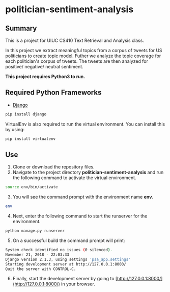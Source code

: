# politician-sentiment-analysis

## Summary

This is a project for UIUC CS410 Text Retrieval and Analysis class.

In this project we extract meaningful topics from a corpus of tweets for US politicians to create topic model. Futher we analyze the topic coverage for each politician's corpus of tweets. The tweets are then analyzed for positive/ negative/ neutral sentiment.

**This project requires Python3 to run.**

## Required Python Frameworks

* [Django](https://www.djangoproject.com/)
```bash
pip install django
```

VirtualEnv is also required to run the virtual environment. You can install this by using:
```bash
pip install virtualenv
```

## Use

1. Clone or download the repository files.
2. Navigate to the project directory **politician-sentiment-analysis** and run the following command to activate the virtual environment.

```bash
source env/bin/activate
```

3. You will see the command prompt with the environment name **env**.

```bash
env
```

4. Next, enter the following command to start the runserver for the environment.

```bash
python manage.py runserver
```

5. On a successful build the command prompt will print:

```bash
System check identified no issues (0 silenced).
November 21, 2018 - 22:03:33
Django version 2.1.3, using settings 'psa_app.settings'
Starting development server at http://127.0.0.1:8000/
Quit the server with CONTROL-C.
```

6. Finally, start the development server by going to [http://127.0.0.1:8000/](http://127.0.0.1:8000/) in your browser.
